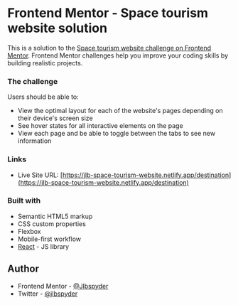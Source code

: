 # Frontend Mentor - Space tourism website solution

This is a solution to the [Space tourism website challenge on Frontend Mentor](https://www.frontendmentor.io/challenges/space-tourism-multipage-website-gRWj1URZ3). Frontend Mentor challenges help you improve your coding skills by building realistic projects. 


### The challenge

Users should be able to:

- View the optimal layout for each of the website's pages depending on their device's screen size
- See hover states for all interactive elements on the page
- View each page and be able to toggle between the tabs to see new information


### Links

- Live Site URL: [https://jlb-space-tourism-website.netlify.app/destination](https://jlb-space-tourism-website.netlify.app/destination)


### Built with

- Semantic HTML5 markup
- CSS custom properties
- Flexbox
- Mobile-first workflow
- [React](https://reactjs.org/) - JS library


## Author

- Frontend Mentor - [@Jlbspyder](https://www.frontendmentor.io/profile/Jlbspyder)
- Twitter - [@jlbspyder](https://www.twitter.com/jlbspyder)
